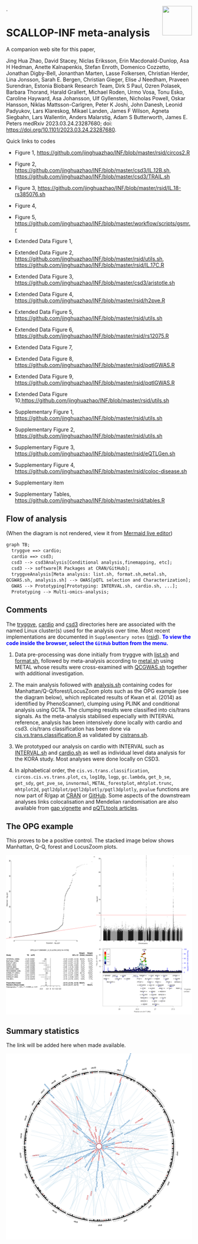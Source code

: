 <img src="https://connect.medrxiv.org/qr/qr_img.php?id=2023.03.24.23287680" align="right" width=80 height=80>.
# SCALLOP-INF meta-analysis

A companion web site for this paper, 

Jing Hua Zhao, David Stacey, Niclas Eriksson, Erin Macdonald-Dunlop, Asa H Hedman, Anette Kalnapenkis, Stefan Enroth, Domenico Cozzetto, Jonathan Digby-Bell, Jonanthan Marten, Lasse Folkersen, Christian Herder, Lina Jonsson, Sarah E. Bergen, Christian Gieger, Elise J Needham, Praveen Surendran, Estonia Biobank Research Team, Dirk S Paul, Ozren Polasek, Barbara Thorand, Harald Grallert, Michael Roden, Urmo Vosa, Tonu Esko, Caroline Hayward, Asa Johansson, Ulf Gyllensten, Nicholas Powell, Oskar Hansson, Niklas Mattsson-Carlgren, Peter K Joshi, John Danesh, Leonid Padyukov, Lars Klareskog, Mikael Landen, James F Wilson, Agneta Siegbahn, Lars Wallentin, Anders Malarstig, Adam S Butterworth, James E. Peters
medRxiv 2023.03.24.23287680; doi: <https://doi.org/10.1101/2023.03.24.23287680>.

Quick links to codes

- Figure 1, <https://github.com/jinghuazhao/INF/blob/master/rsid/circos2.R>
- Figure 2, <https://github.com/jinghuazhao/INF/blob/master/csd3/IL.12B.sh>, <https://github.com/jinghuazhao/INF/blob/master/csd3/TRAIL.sh>
- Figure 3, <https://github.com/jinghuazhao/INF/blob/master/rsid/IL.18-rs385076.sh>
- Figure 4,
- Figure 5, <https://github.com/jinghuazhao/INF/blob/master/workflow/scripts/gsmr.r>

- Extended Data Figure 1,
- Extended Data Figure 2, <https://github.com/jinghuazhao/INF/blob/master/rsid/utils.sh>, <https://github.com/jinghuazhao/INF/blob/master/rsid/IL.17C.R>
- Extended Data Figure 3, <https://github.com/jinghuazhao/INF/blob/master/csd3/aristotle.sh>
- Extended Data Figure 4, <https://github.com/jinghuazhao/INF/blob/master/rsid/h2pve.R>
- Extended Data Figure 5, <https://github.com/jinghuazhao/INF/blob/master/rsid/utils.sh>
- Extended Data Figure 6, <https://github.com/jinghuazhao/INF/blob/master/rsid/rs12075.R>
- Extended Data Figure 7,
- Extended Data Figure 8, <https://github.com/jinghuazhao/INF/blob/master/rsid/pqtlGWAS.R>
- Extended Data Figure 9, <https://github.com/jinghuazhao/INF/blob/master/rsid/pqtlGWAS.R>
- Extended Data Figure 10,<https://github.com/jinghuazhao/INF/blob/master/rsid/utils.sh>

- Supplementary Figure 1, <https://github.com/jinghuazhao/INF/blob/master/rsid/utils.sh>
- Supplementary Figure 2, <https://github.com/jinghuazhao/INF/blob/master/rsid/utils.sh>
- Supplementary Figure 3, <https://github.com/jinghuazhao/INF/blob/master/rsid/eQTLGen.sh>
- Supplementary Figure 4, <https://github.com/jinghuazhao/INF/blob/master/rsid/coloc-disease.sh>

- Supplementary item

- Supplementary Tables, <https://github.com/jinghuazhao/INF/blob/master/rsid/tables.R>


## Flow of analysis

(When the diagram is not rendered, view it from [Mermaid live editor](https://mermaid-js.github.io/mermaid-live-editor/))

```mermaid
graph TB;
  tryggve ==> cardio;
  cardio ==> csd3;
  csd3 --> csd3Analysis[Conditional analysis,finemapping, etc];
  csd3 --> software[R Packages at CRAN/GitHub]; 
  tryggveAnalysis[Meta analysis: list.sh, format.sh,metal.sh, QCGWAS.sh, analysis.sh] --> GWAS[pQTL selection and Characterization];
  GWAS --> Prototyping[Prototyping: INTERVAL.sh, cardio.sh, ...];
  Prototyping --> Multi-omics-analysis;
```

## Comments

The [tryggve](tryggve), [cardio](cardio) and [csd3](csd3) directories here are associated with the named Linux cluster(s) used for the analysis over time. Most recent implementations are documented in `Supplementary notes` ([rsid](rsid)). <font color="blue"><b>To view the code inside the browser, select the `GitHub` button from the menu.</b></font>

1. Data pre-processing was done initially from tryggve with [list.sh](tryggve/list.sh) and [format.sh](tryggve/format.sh), followed by meta-analysis according to [metal.sh](tryggve/metal.sh) using METAL whose results were cross-examined with [QCGWAS.sh](tryggve/QCGWAS.sh) together with additional investigation.

2. The main analysis followed with [analysis.sh](tryggve/analysis.sh) containing codes for Manhattan/Q-Q/forest/LocusZoom plots such as the OPG example (see the diagram below), which replicated results of Kwan et al. (2014) as identified by PhenoScanner), clumping using PLINK and conditional analysis using GCTA. The clumping results were classified into cis/trans signals. As the meta-analysis stabilised especially with INTERVAL reference, analysis has been intensively done locally with cardio and csd3. cis/trans classification has been done via [cis.vs.trans.classification.R](cardio/cis.vs.trans.classification.R) as validated by [cistrans.sh](cardio/cistrans.sh).

3. We prototyped our analysis on cardio with INTERVAL such as [INTERVAL.sh](tryggve/INTERVAL.sh) and [cardio.sh](cardio/cardio.sh) as well as individual level data analysis for the KORA study. Most analyses were done locally on CSD3.

4. In alphabetical order, the `cis.vs.trans.classification`, `circos.cis.vs.trans.plot`, `cs`, `log10p`, `logp`, `gc.lambda`, `get_b_se`, `get_sdy`, `get_pve_se`, `invnormal`, `METAL_forestplot`, `mhtplot.trunc`, `mhtplot2d`, `pqtl2dplot/pqtl2dplotly/pqtl3dplotly`, `pvalue` functions are now part of R/gap at [CRAN](https://CRAN.R-project.org/package=gap) or [GitHub](https://github.com/jinghuazhao/R/). Some aspects of the downstream analyses links colocalisation and Mendelian randomisation are also available from [gap vignette](https://jinghuazhao.github.io/R/vignettes/gap.html) and [pQTLtools articles](https://jinghuazhao.github.io/pQTLtools/articles/index.html).

## The OPG example

This proves to be a positive control. The stacked image below shows Manhattan, Q-Q, forest and LocusZoom plots.

<p align="center"><img src="doc/OPG.png"></p>

## Summary statistics

The link will be added here when made available.

<p align="center"><img src="doc/circos.png"></p>
